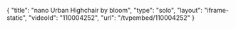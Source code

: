 {
    "title": "nano Urban Highchair by bloom",
    "type": "solo",
    "layout": "iframe-static",
    "videoId": "110004252",
    "url": "\/tvpembed\/110004252"
}